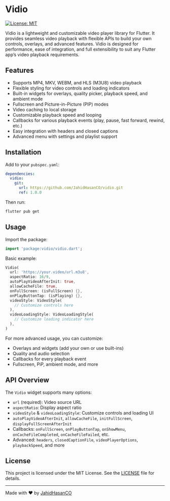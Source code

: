 # Vidio

[![License: MIT](https://img.shields.io/badge/License-MIT-yellow.svg)](LICENSE)

Vidio is a lightweight and customizable video player library for Flutter. It provides seamless video playback with flexible APIs to build your own controls, overlays, and advanced features. Vidio is designed for performance, ease of integration, and full extensibility to suit any Flutter app’s video playback requirements.

## Features

- Supports MP4, MKV, WEBM, and HLS (M3U8) video playback
- Flexible styling for video controls and loading indicators
- Built-in widgets for overlays, quality picker, playback speed, and ambient mode
- Fullscreen and Picture-in-Picture (PIP) modes
- Video caching to local storage
- Customizable playback speed and looping
- Callbacks for various playback events (play, pause, fast forward, rewind, etc.)
- Easy integration with headers and closed captions
- Advanced menu with settings and playlist support

## Installation

Add to your `pubspec.yaml`:
```yaml
dependencies:
  vidio:
    git:
      url: https://github.com/JahidHasanCO/vidio.git
      ref: 1.0.0
```

Then run:
```bash
flutter pub get
```

## Usage

Import the package:
```dart
import 'package:vidio/vidio.dart';
```

Basic example:
```dart
Vidio(
  url: 'https://your.video/url.m3u8',
  aspectRatio: 16/9,
  autoPlayVideoAfterInit: true,
  allowCacheFile: true,
  onFullScreen: (isFullScreen) {},
  onPlayButtonTap: (isPlaying) {},
  videoStyle: VideoStyle(
    // Customize controls here
  ),
  videoLoadingStyle: VideoLoadingStyle(
    // Customize loading indicator here
  ),
)
```

For more advanced usage, you can customize:
- Overlays and widgets (add your own or use built-ins)
- Quality and audio selection
- Callbacks for every playback event
- Fullscreen, PiP, ambient mode, and more

## API Overview

The `Vidio` widget supports many options:
- `url` (required): Video source URL
- `aspectRatio`: Display aspect ratio
- `videoStyle` & `videoLoadingStyle`: Customize controls and loading UI
- `autoPlayVideoAfterInit`, `allowCacheFile`, `initFullScreen`, `displayFullScreenAfterInit`
- Callbacks: `onFullScreen`, `onPlayButtonTap`, `onShowMenu`, `onCacheFileCompleted`, `onCacheFileFailed`, etc.
- Advanced: `headers`, `closedCaptionFile`, `videoPlayerOptions`, `playbackSpeed`, and more

## License

This project is licensed under the MIT License. See the [LICENSE](LICENSE) file for details.

---

Made with ❤️ by [JahidHasanCO](https://github.com/JahidHasanCO)
